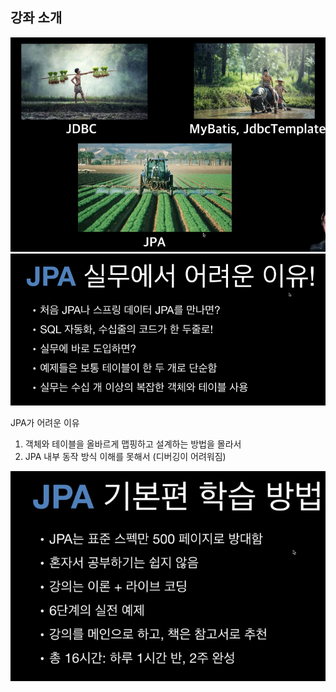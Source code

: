 ## 강좌 소개
![img.png](img.png)
![img_1.png](img_1.png)

JPA가 어려운  이유
1. 객체와 테이블을 올바르게 맵핑하고 설계하는 방법을 몰라서
2. JPA 내부 동작 방식 이해를 못해서 (디버깅이 어려워짐)

![img_2.png](img_2.png)


